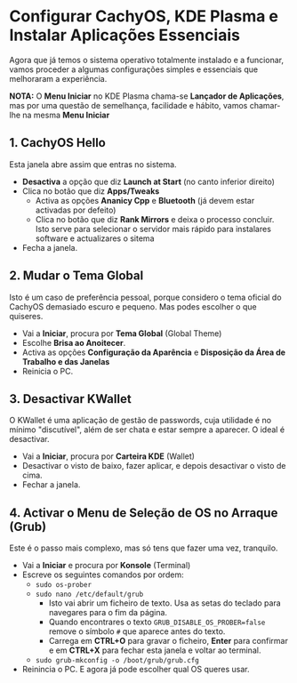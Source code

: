 # Configurar CachyOS, KDE Plasma e Instalar Aplicações Essenciais

Agora que já temos o sistema operativo totalmente instalado e a funcionar, vamos proceder a algumas configurações simples e essenciais que melhoraram a experiência.

**NOTA:** O **Menu Iniciar** no KDE Plasma chama-se **Lançador de Aplicações**, mas por uma questão de semelhança, facilidade e hábito, vamos chamar-lhe na mesma **Menu Iniciar**

## 1. CachyOS Hello
Esta janela abre assim que entras no sistema.
- **Desactiva** a opção que diz **Launch at Start** (no canto inferior direito)
- Clica no botão que diz **Apps/Tweaks**
  - Activa as opções **Ananicy Cpp** e **Bluetooth** (já devem estar activadas por defeito)
  - Clica no botão que diz **Rank Mirrors** e deixa o processo concluir. Isto serve para selecionar o servidor mais rápido para instalares software e actualizares o sitema
- Fecha a janela.

## 2. Mudar o Tema Global
Isto é um caso de preferência pessoal, porque considero o tema oficial do CachyOS demasiado escuro e pequeno. Mas podes escolher o que quiseres.
- Vai a **Iniciar**, procura por **Tema Global** (Global Theme)
- Escolhe **Brisa ao Anoitecer**.
- Activa as opções **Configuração da Aparência** e **Disposição da Área de Trabalho e das Janelas**
- Reinicia o PC.


## 3. Desactivar KWallet
O KWallet é uma aplicação de gestão de passwords, cuja utilidade é no mínimo "discutível", além de ser chata e estar sempre a aparecer. O ideal é desactivar.
- Vai a **Iniciar**, procura por **Carteira KDE** (Wallet)
- Desactivar o visto de baixo, fazer aplicar, e depois desactivar o visto de cima.
- Fechar a janela.

## 4. Activar o Menu de Seleção de OS no Arraque (Grub)
Este é o passo mais complexo, mas só tens que fazer uma vez, tranquilo.
- Vai a **Iniciar** e procura por **Konsole** (Terminal)
- Escreve os seguintes comandos por ordem:
  - `sudo os-prober`
  - `sudo nano /etc/default/grub`
    - Isto vai abrir um ficheiro de texto. Usa as setas do teclado para navegares para o fim da página.
    - Quando encontrares o texto `GRUB_DISABLE_OS_PROBER=false` remove o símbolo `#` que aparece antes do texto.
    - Carrega em **CTRL+O** para gravar o ficheiro, **Enter** para confirmar e em **CTRL+X** para fechar esta janela e voltar ao terminal.
  - `sudo grub-mkconfig -o /boot/grub/grub.cfg`
 - Reinincia o PC. E agora já pode escolher qual OS queres usar.
